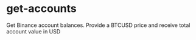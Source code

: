 # get-accounts
Get Binance account balances. Provide a BTCUSD price and receive total account value in USD
